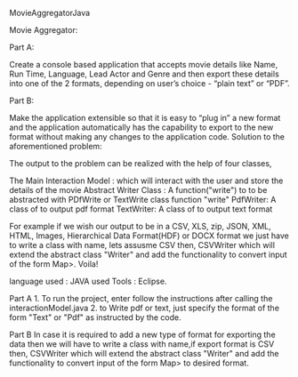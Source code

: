 MovieAggregatorJava

Movie Aggregator:

Part A:

Create a console based application that accepts movie details like Name, Run Time, Language, Lead Actor and Genre and then export these details into one of the 2 formats, depending on user’s choice - “plain text” or “PDF”.

Part B:

Make the application extensible so that it is easy to “plug in” a new format and the application automatically has the capability to export to the new format without making any changes to the application code. Solution to the aforementioned problem:

The output to the problem can be realized with the help of four classes,

The Main Interaction Model : which will interact with the user and store the details of the movie Abstract Writer Class : A function("write") to to be abstracted with PDfWrite or TextWrite class function "write" PdfWriter: A class of to output pdf format TextWriter: A class of to output text format

For example if we wish our output to be in a CSV, XLS, zip, JSON, XML, HTML, Images, Hierarchical Data Format(HDF) or DOCX format we just have to write a class with name, lets assusme CSV then, CSVWriter which will extend the abstract class "Writer" and add the functionality to convert input of the form Map>. Voila!

language used : JAVA used Tools : Eclipse.

Part A 1. To run the project, enter follow the instructions after calling the interactionModel.java 2. to Write pdf or text, just specify the format of the form "Text" or "Pdf" as instructed by the code.

Part B In case it is required to add a new type of format for exporting the data then we will have to write a class with name,if export format is CSV then, CSVWriter which will extend the abstract class "Writer" and add the functionality to convert input of the form Map> to desired format.